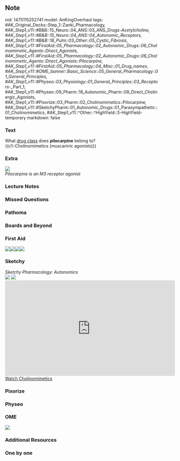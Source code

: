 ## Note
nid: 1475115252741
model: AnKingOverhaul
tags: #AK_Original_Decks::Step_1::Zanki_Pharmacology, #AK_Step1_v11::#B&B::15_Neuro::04_ANS::03_ANS_Drugs-_Acetylcholine, #AK_Step1_v11::#B&B::15_Neuro::04_ANS::04_Autonomic_Receptors, #AK_Step1_v11::#B&B::18_Pulm::03_Other::05_Cystic_Fibrosis, #AK_Step1_v11::#FirstAid::05_Pharmacology::02_Autonomic_Drugs::06_Cholinomimetic_Agents::Direct_Agonists, #AK_Step1_v11::#FirstAid::05_Pharmacology::02_Autonomic_Drugs::06_Cholinomimetic_Agents::Direct_Agonists::Pilocarpine, #AK_Step1_v11::#FirstAid::05_Pharmacology::04_Misc::01_Drug_names, #AK_Step1_v11::#OME_banner::Basic_Science::05_General_Pharmacology::01_General_Principles, #AK_Step1_v11::#Physeo::03_Physiology::01_General_Principles::03_Receptors_-_Part_1, #AK_Step1_v11::#Physeo::09_Pharm::16_Autonomic_Pharm::09_Direct_Cholinergic_Agonists, #AK_Step1_v11::#Pixorize::03_Pharm::02_Cholinomimetics::Pilocarpine, #AK_Step1_v11::#SketchyPharm::01_Autonomic_Drugs::01_Parasympathetic::01_Cholinomimetics, #AK_Step1_v11::^Other::^HighYield::3-HighYield-temporary
markdown: false

### Text
<div>
  What <u>drug class</u> does <b>pilocarpine</b> belong to?
</div>
<div>
  <div>
    {{c1::Cholinomimetics (muscarinic agonists)}}
  </div>
</div>

### Extra
<img src="paste-497344327975407.jpg">
<div>
  <i>Pilocarpine is an M3 receptor agonist</i>
</div>

### Lecture Notes


### Missed Questions


### Pathoma


### Boards and Beyond


### First Aid
<img src="paste-592602407632899.jpg"><img src=
"paste-141334488809475.jpg"><img src=
"paste-53588306952195.jpg"><img src="paste-54949811585027.jpg">

### Sketchy
<div>
  <i>Sketchy Pharmacology: Autonomics</i>
</div><img src=
"Screen%20Shot%202019-09-05%20at%205.30.56%20PM.png"> <img src=
"Screen%20Shot%202019-09-23%20at%209.14.34%20AM.png">
<div>
  <iframe width="560" height="315" src=
  "https://www.youtube.com/embed/8Dv3zZbDvig" frameborder="0"
  allow="accelerometer; autoplay; encrypted-media; gyroscope; picture-in-picture"
  allowfullscreen></iframe>
</div><a href=
"https://dashboard.sketchy.com/study/medical/courses/medical-pharmacology/units/medical-pharmacology-autonomic-drugs/videos/medical-pharmacology-autonomic-drugs-parasympathetic-cholinomimetics?utm_source=anki&utm_medium=partnership&utm_campaign=february_update&utm_content=medical">Watch
Cholinomimetics</a>

### Pixorize


### Physeo


### OME
<div class="ome-widget">
  <a href=
  "https://onlinemeded.org/spa/general-pharmacology/general-principles/acquire?ref=anki">
  <img src="_OME_AnkiFlashcards_Lesson_4.png"></a>
</div>

### Additional Resources


### One by one

